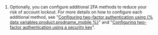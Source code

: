 1. Optionally, you can configure additional 2FA methods to reduce your risk of account lockout. For more details on how to configure each additional method, see "[Configuring two-factor authentication using {% data variables.product.prodname_mobile %}](/authentication/securing-your-account-with-two-factor-authentication-2fa/configuring-two-factor-authentication#configuring-two-factor-authentication-using-github-mobile)" and "[Configuring two-factor authentication using a security key](/authentication/securing-your-account-with-two-factor-authentication-2fa/configuring-two-factor-authentication#configuring-two-factor-authentication-using-a-security-key)".
